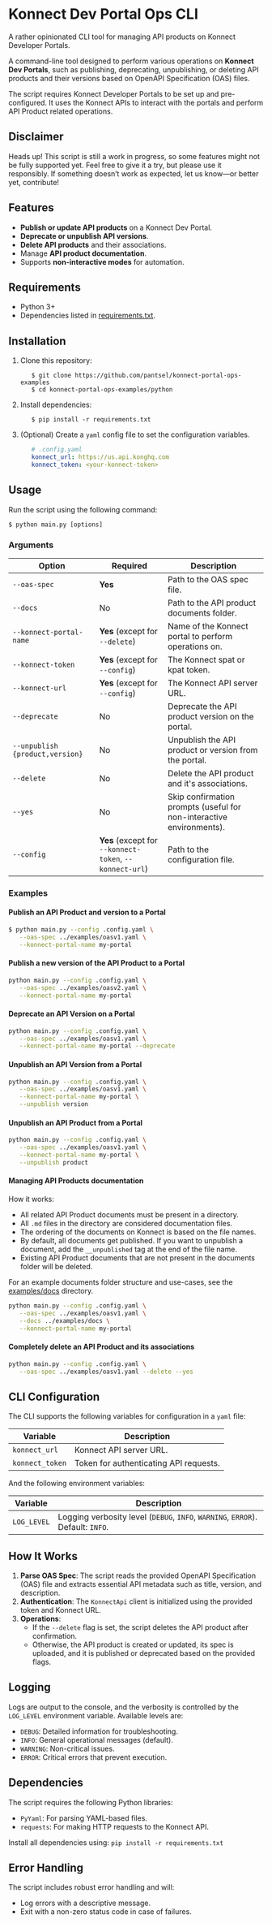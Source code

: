 # Konnect Dev Portal Ops CLI

A rather opinionated CLI tool for managing API products on Konnect Developer Portals.

A command-line tool designed to perform various operations on **Konnect Dev Portals**, such as publishing, deprecating, unpublishing, or deleting API products and their versions based on OpenAPI Specification (OAS) files.

The script requires Konnect Developer Portals to be set up and pre-configured. It uses the Konnect APIs to interact with the portals and perform API Product related operations.

## Disclaimer

Heads up! This script is still a work in progress, so some features might not be fully supported yet. Feel free to give it a try, but please use it responsibly. If something doesn’t work as expected, let us know—or better yet, contribute!

## Features

- **Publish or update API products** on a Konnect Dev Portal.  
- **Deprecate or unpublish API versions**.  
- **Delete API products** and their associations.  
- Manage **API product documentation**.
- Supports **non-interactive modes** for automation.  

## Requirements

- Python 3+  
- Dependencies listed in [requirements.txt](#dependencies).  

## Installation

1. Clone this repository:  
   ```shell
      $ git clone https://github.com/pantsel/konnect-portal-ops-examples
      $ cd konnect-portal-ops-examples/python
   ```

2. Install dependencies:  
   ```shell
      $ pip install -r requirements.txt
   ```

3. (Optional) Create a `yaml` config file to set the configuration variables.  
   ```yaml
      # .config.yaml
      konnect_url: https://us.api.konghq.com
      konnect_token: <your-konnect-token>
   ```

## Usage

Run the script using the following command:  

```shell
$ python main.py [options]  
```

### Arguments

| Option                          | Required                                                | Description                                                          |
| ------------------------------- | ------------------------------------------------------- | -------------------------------------------------------------------- |
| `--oas-spec`                    | **Yes**                                                 | Path to the OAS spec file.                                           |
| `--docs`                        | No                                                      | Path to the API product documents folder.                            |
| `--konnect-portal-name`         | **Yes** (except for `--delete`)                         | Name of the Konnect portal to perform operations on.                 |
| `--konnect-token`               | **Yes** (except for `--config`)                         | The Konnect spat or kpat token.                                      |
| `--konnect-url`                 | **Yes** (except for `--config`)                         | The Konnect API server URL.                                          |
| `--deprecate`                   | No                                                      | Deprecate the API product version on the portal.                     |
| `--unpublish {product,version}` | No                                                      | Unpublish the API product or version from the portal.                |
| `--delete`                      | No                                                      | Delete the API product and it's associations.                        |
| `--yes`                         | No                                                      | Skip confirmation prompts (useful for non-interactive environments). |
| `--config`                      | **Yes** (except for `--konnect-token`, `--konnect-url`) | Path to the configuration file.                                      |

### Examples

#### Publish an API Product and version to a Portal

```bash
$ python main.py --config .config.yaml \
   --oas-spec ../examples/oasv1.yaml \
   --konnect-portal-name my-portal 
```
#### Publish a new version of the API Product to a Portal

```bash
python main.py --config .config.yaml \
   --oas-spec ../examples/oasv2.yaml \
   --konnect-portal-name my-portal
```

#### Deprecate an API Version on a Portal

```bash
python main.py --config .config.yaml \
   --oas-spec ../examples/oasv1.yaml \
   --konnect-portal-name my-portal --deprecate
```

#### Unpublish an API Version from a Portal

```bash
python main.py --config .config.yaml \
   --oas-spec ../examples/oasv1.yaml \
   --konnect-portal-name my-portal \
   --unpublish version
```

#### Unpublish an API Product from a Portal

```bash
python main.py --config .config.yaml \
   --oas-spec ../examples/oasv1.yaml \
   --konnect-portal-name my-portal \
   --unpublish product
```

#### Managing API Products documentation

How it works:
- All related API Product documents must be present in a directory.
- All `.md` files in the directory are considered documentation files.
- The ordering of the documents on Konnect is based on the file names.
- By default, all documents get published. If you want to unpublish a document, add the `__unpublished` tag at the end of the file name.
- Existing API Product documents that are not present in the documents folder will be deleted.

For an example documents folder structure and use-cases, see the [examples/docs](examples/docs) directory.

```bash
python main.py --config .config.yaml \
   --oas-spec ../examples/oasv1.yaml \
   --docs ../examples/docs \
   --konnect-portal-name my-portal
```

#### Completely delete an API Product and its associations

```bash
python main.py --config .config.yaml \
   --oas-spec ../examples/oasv1.yaml --delete --yes
```

## CLI Configuration

The CLI supports the following variables for configuration in a `yaml` file:  

| Variable        | Description                            |
| --------------- | -------------------------------------- |
| `konnect_url`   | Konnect API server URL.                |
| `konnect_token` | Token for authenticating API requests. |

And the following environment variables:

| Variable    | Description                                                                     |
| ----------- | ------------------------------------------------------------------------------- |
| `LOG_LEVEL` | Logging verbosity level (`DEBUG`, `INFO`, `WARNING`, `ERROR`). Default: `INFO`. |

## How It Works

1. **Parse OAS Spec**: The script reads the provided OpenAPI Specification (OAS) file and extracts essential API metadata such as title, version, and description.  
2. **Authentication**: The `KonnectApi` client is initialized using the provided token and Konnect URL.  
3. **Operations**:  
   - If the `--delete` flag is set, the script deletes the API product after confirmation.  
   - Otherwise, the API product is created or updated, its spec is uploaded, and it is published or deprecated based on the provided flags.  

## Logging

Logs are output to the console, and the verbosity is controlled by the `LOG_LEVEL` environment variable. Available levels are:  

- `DEBUG`: Detailed information for troubleshooting.  
- `INFO`: General operational messages (default).  
- `WARNING`: Non-critical issues.  
- `ERROR`: Critical errors that prevent execution.  

## Dependencies

The script requires the following Python libraries:  

- `PyYaml`: For parsing YAML-based files.  
- `requests`: For making HTTP requests to the Konnect API.

Install all dependencies using: `pip install -r requirements.txt` 

## Error Handling

The script includes robust error handling and will:  

- Log errors with a descriptive message.  
- Exit with a non-zero status code in case of failures.  